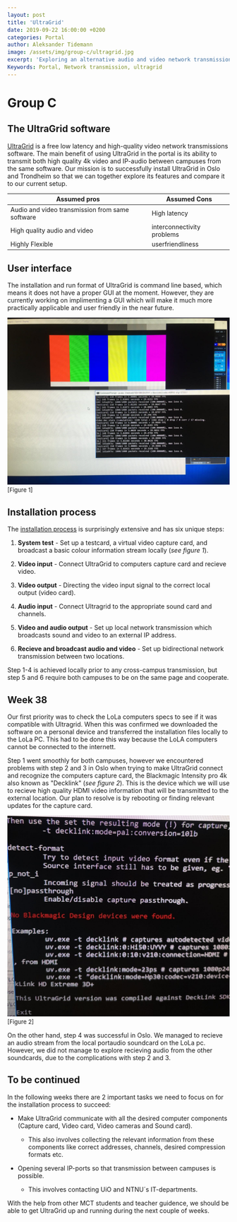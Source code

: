 ```yaml
---
layout: post
title: 'UltraGrid'
date: 2019-09-22 16:00:00 +0200
categories: Portal
author: Aleksander Tidemann
image: /assets/img/group-c/ultragrid.jpg
excerpt: 'Exploring an alternative audio and video network transmission software in the MCT portal.'
Keywords: Portal, Network transmission, ultragrid
---
```

# **Group C**

## The UltraGrid software

[UltraGrid](http://www.ultragrid.cz/) is a free low latency and high-quality video network transmissions software. The main benefit of using UltraGrid in the portal is its ability to transmit both high quality 4k video and IP-audio between campuses from the same software. Our mission is to successfully install UltraGrid in Oslo and Trondheim so that we can together explore its features and compare it to our current setup.


Assumed pros | Assumed Cons
------------ | -------------
Audio and video transmission from same software | High latency
High quality audio and video | interconnectivity problems
Highly Flexible | userfriendliness

## User interface

The installation and run format of UltraGrid is command line based, which means it does not have a proper GUI at the moment. However, they are currently working on implimenting a GUI which will make it much more practically applicable and user friendly in the near future.

![alt text](/assets/img/group-c/ultragrid_gui.jpg "Current GUI") <font size="2"> [Figure 1]</font>

## Installation process

The [installation process](https://community.jisc.ac.uk/system/files/15551/Ultragrid%20%E2%80%93%20How%20to%20use.pdf) is surprisingly extensive and has six unique steps:

1. **System test** - Set up a testcard, a virtual video capture card, and broadcast a basic colour information stream locally (*see figure 1*).

2. **Video input** - Connect UltraGrid to computers capture card and recieve video.

3. **Video output** - Directing the video input signal to the correct local output (video card). 

4. **Audio input** - Connect Ultragrid to the appropriate sound card and channels. 

5. **Video and audio output** - Set up local network transmission which broadcasts sound and video to an external IP address.

6. **Recieve and broadcast audio and video** - Set up bidirectional network transmission between two locations. 

Step 1-4 is achieved locally prior to any cross-campus transmission, but step 5 and 6 require both campuses to be on the same page and cooperate. 
 
## Week 38

Our first priority was to check the LoLa computers specs to see if it was compatible with Ultragrid. When this was confirmed we downloaded the software on a personal device and transferred the installation files locally to the LoLa PC. This had to be done this way because the LoLA computers cannot be connected to the internett.

Step 1 went smoothly for both campuses, however we encountered problems with step 2 and 3 in Oslo when trying to make UltraGrid connect and recognize the computers capture card, the Blackmagic Intensity pro 4k also known as "Decklink" (*see figure 2*). This is the device which we will use to recieve high quality HDMI video information that will be transmitted to the external location. Our plan to resolve is by rebooting or finding relevant updates for the capture card. 

![alt text](/assets/img/group-c/Blackmagic1.jpg "Error") <font size="2"> [Figure 2]</font>

On the other hand, step 4 was successful in Oslo. We managed to recieve an audio stream from the local portaudio soundcard on the LoLa pc. However, we did not manage to explore recieving audio from the other soundcards, due to the complications with step 2 and 3. 

## To be continued 

In the following weeks there are 2 important tasks we need to focus on for the installation process to succeed:

- Make UltraGrid communicate with all the desired computer components (Capture card, Video card, Video cameras and Sound card). 
  - This also involves collecting the relevant information from these components like correct addresses, channels, desired compression formats etc.


- Opening several IP-ports so that transmission between campuses is possible. 
  - This involves contacting UiO and NTNU´s IT-departments.

With the help from other MCT students and teacher guidence, we should be able to get UltraGrid up and running during the next couple of weeks.